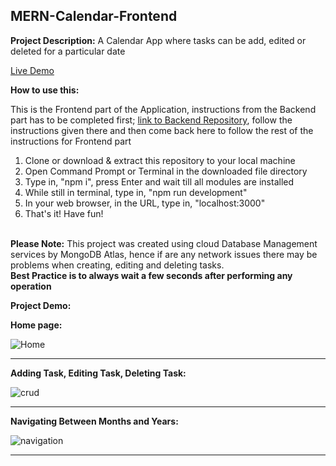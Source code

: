## MERN-Calendar-Frontend

**Project Description:**
A Calendar App where tasks can be add, edited or deleted for a particular date
<br/>

[Live Demo](https://omar-mern-calendar-frontend.netlify.app/)


**How to use this:**

This is the Frontend part of the Application, instructions from the Backend part has to be completed first; [link to Backend Repository](https://github.com/hotmailbelike/mern-calendar-backend), follow the instructions given there and then come back here to follow the rest of the instructions for Frontend part

1. Clone or download & extract this repository to your local machine
2. Open Command Prompt or Terminal in the downloaded file directory
3. Type in, "npm i", press Enter and wait till all modules are installed
4. While still in terminal, type in, "npm run development"
5. In your web browser, in the URL, type in, "localhost:3000"
6. That's it! Have fun!
   <br/><br/>

**Please Note:**
This project was created using cloud Database Management services by MongoDB Atlas, hence if are any network issues there may be problems when creating, editing and deleting tasks.<br/>
**Best Practice is to always wait a few seconds after performing any operation**

**Project Demo:**

**Home page:**

![Home](https://user-images.githubusercontent.com/25118296/77779692-1d1ec480-707d-11ea-84f1-30208c2764d3.png)

---

**Adding Task, Editing Task, Deleting Task:**

![crud](https://user-images.githubusercontent.com/25118296/77780355-0fb60a00-707e-11ea-8313-77abae5620c0.gif)

---

**Navigating Between Months and Years:**

![navigation](https://user-images.githubusercontent.com/25118296/77780520-53107880-707e-11ea-9e5e-607ed1a0316e.gif)

---


